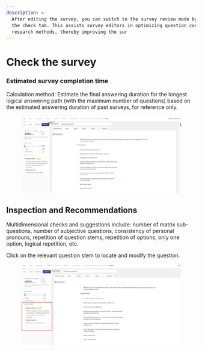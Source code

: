 ```yaml
---
description: >-
  After editing the survey, you can switch to the survey review mode by clicking
  the check tab. This assists survey editors in optimizing question content and
  research methods, thereby improving the sur
---
```


# Check the survey

### Estimated survey completion time

Calculation method: Estimate the final answering duration for the longest logical answering path (with the maximum number of questions) based on the estimated answering duration of past surveys, for reference only.

<figure><img src="../../.gitbook/assets/image (22) (1).png" alt=""><figcaption></figcaption></figure>

## Inspection and Recommendations

Multidimensional checks and suggestions include: number of matrix sub-questions, number of subjective questions, consistency of personal pronouns, repetition of question stems, repetition of options, only one option, logical repetition, etc.

Click on the relevant question stem to locate and modify the question.

<figure><img src="../../.gitbook/assets/image (23) (1).png" alt=""><figcaption></figcaption></figure>



